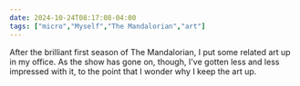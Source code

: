 ```yaml
---
date: 2024-10-24T08:17:08-04:00
tags: ["micro","Myself","The Mandalorian","art"]
---
```

After the brilliant first season of The Mandalorian, I put some related art up in my office. As the show has gone on, though, I've gotten less and less impressed with it, to the point that I wonder why I keep the art up.